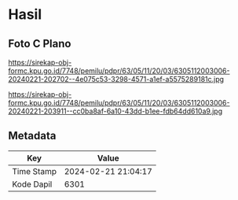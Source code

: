 # Hasil

## Foto C Plano

https://sirekap-obj-formc.kpu.go.id/7748/pemilu/pdpr/63/05/11/20/03/6305112003006-20240221-202702--4e075c53-3298-4571-a1ef-a5575289181c.jpg

https://sirekap-obj-formc.kpu.go.id/7748/pemilu/pdpr/63/05/11/20/03/6305112003006-20240221-203911--cc0ba8af-6a10-43dd-b1ee-fdb64dd610a9.jpg


## Metadata

| Key        | Value               |
| ---------- | ------------------- |
| Time Stamp | 2024-02-21 21:04:17 |
| Kode Dapil | 6301                |



